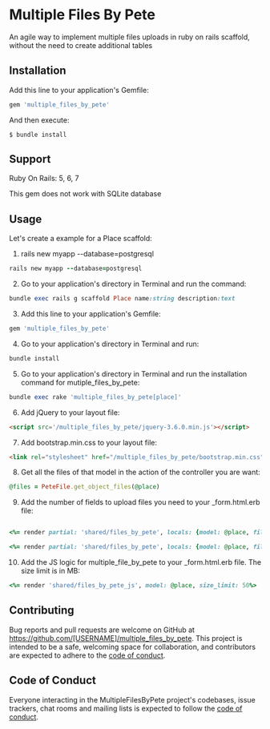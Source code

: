 # Multiple Files By Pete

An agile way to implement multiple files uploads in ruby on rails scaffold, without the need to create additional tables


## Installation

Add this line to your application's Gemfile:

```ruby
gem 'multiple_files_by_pete'
```

And then execute:

    $ bundle install

## Support

Ruby On Rails: 5, 6, 7

This gem does not work with SQLite database

## Usage
Let's create a example for a Place scaffold:

1. rails new myapp --database=postgresql

```ruby
rails new myapp --database=postgresql
```

2. Go to your application's directory in Terminal and run the command:

```ruby
bundle exec rails g scaffold Place name:string description:text
```

3. Add this line to your application's Gemfile:

```ruby
gem 'multiple_files_by_pete'
```

4. Go to your application's directory in Terminal and run:

```ruby
bundle install
```

5. Go to your application's directory in Terminal and run the installation command for mutiple_files_by_pete:

```ruby
bundle exec rake 'multiple_files_by_pete[place]'
```

6. Add jQuery to your layout file:

```html
<script src='/multiple_files_by_pete/jquery-3.6.0.min.js'></script>
```

7. Add bootstrap.min.css to your layout file:

```html
<link rel="stylesheet" href="/multiple_files_by_pete/bootstrap.min.css">
```

8. Get all the files of that model in the action of the controller you are want:

```ruby
@files = PeteFile.get_object_files(@place)
```

9. Add the number of fields to upload files you need to your _form.html.erb file:

```ruby

<%= render partial: 'shared/files_by_pete', locals: {model: @place, files: @files, section: 'legal_files' ,label: 'Upload legal files'}  %>

<%= render partial: 'shared/files_by_pete', locals: {model: @place, files: @files, section: 'extra_files' ,label: 'Upload extra files'}  %>

```

10. Add the JS logic for multiple_file_by_pete to your _form.html.erb file. The size limit is in MB:

```ruby
<%= render 'shared/files_by_pete_js', model: @place, size_limit: 50%>
```


## Contributing

Bug reports and pull requests are welcome on GitHub at https://github.com/[USERNAME]/multiple_files_by_pete. This project is intended to be a safe, welcoming space for collaboration, and contributors are expected to adhere to the [code of conduct](https://github.com/[USERNAME]/multiple_files_by_pete/blob/master/CODE_OF_CONDUCT.md).

## Code of Conduct

Everyone interacting in the MultipleFilesByPete project's codebases, issue trackers, chat rooms and mailing lists is expected to follow the [code of conduct](https://github.com/[USERNAME]/multiple_files_by_pete/blob/master/CODE_OF_CONDUCT.md).
